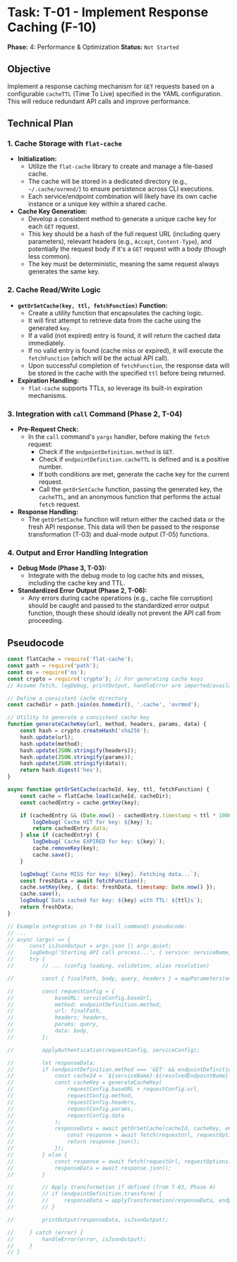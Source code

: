 # Task: T-01 - Implement Response Caching (F-10)

**Phase:** 4: Performance & Optimization
**Status:** `Not Started`

## Objective

Implement a response caching mechanism for `GET` requests based on a configurable `cacheTTL` (Time To Live) specified in the YAML configuration. This will reduce redundant API calls and improve performance.

## Technical Plan

### 1. Cache Storage with `flat-cache`

-   **Initialization:**
    -   Utilize the `flat-cache` library to create and manage a file-based cache.
    -   The cache will be stored in a dedicated directory (e.g., `~/.cache/ovrmnd/`) to ensure persistence across CLI executions.
    -   Each service/endpoint combination will likely have its own cache instance or a unique key within a shared cache.
-   **Cache Key Generation:**
    -   Develop a consistent method to generate a unique cache key for each `GET` request.
    -   This key should be a hash of the full request URL (including query parameters), relevant headers (e.g., `Accept`, `Content-Type`), and potentially the request body if it's a `GET` request with a body (though less common).
    -   The key must be deterministic, meaning the same request always generates the same key.

### 2. Cache Read/Write Logic

-   **`getOrSetCache(key, ttl, fetchFunction)` Function:**
    -   Create a utility function that encapsulates the caching logic.
    -   It will first attempt to retrieve data from the cache using the generated `key`.
    -   If a valid (not expired) entry is found, it will return the cached data immediately.
    -   If no valid entry is found (cache miss or expired), it will execute the `fetchFunction` (which will be the actual API call).
    -   Upon successful completion of `fetchFunction`, the response data will be stored in the cache with the specified `ttl` before being returned.
-   **Expiration Handling:**
    -   `flat-cache` supports TTLs, so leverage its built-in expiration mechanisms.

### 3. Integration with `call` Command (Phase 2, T-04)

-   **Pre-Request Check:**
    -   In the `call` command's `yargs` handler, before making the `fetch` request:
        -   Check if the `endpointDefinition.method` is `GET`.
        -   Check if `endpointDefinition.cacheTTL` is defined and is a positive number.
        -   If both conditions are met, generate the cache key for the current request.
        -   Call the `getOrSetCache` function, passing the generated key, the `cacheTTL`, and an anonymous function that performs the actual `fetch` request.
-   **Response Handling:**
    -   The `getOrSetCache` function will return either the cached data or the fresh API response. This data will then be passed to the response transformation (T-03) and dual-mode output (T-05) functions.

### 4. Output and Error Handling Integration

-   **Debug Mode (Phase 3, T-03):**
    -   Integrate with the debug mode to log cache hits and misses, including the cache key and TTL.
-   **Standardized Error Output (Phase 2, T-06):**
    -   Any errors during cache operations (e.g., cache file corruption) should be caught and passed to the standardized error output function, though these should ideally not prevent the API call from proceeding.

## Pseudocode

```javascript
const flatCache = require('flat-cache');
const path = require('path');
const os = require('os');
const crypto = require('crypto'); // For generating cache keys
// Assume fetch, logDebug, printOutput, handleError are imported/available

// Define a consistent cache directory
const cacheDir = path.join(os.homedir(), '.cache', 'ovrmnd');

// Utility to generate a consistent cache key
function generateCacheKey(url, method, headers, params, data) {
    const hash = crypto.createHash('sha256');
    hash.update(url);
    hash.update(method);
    hash.update(JSON.stringify(headers));
    hash.update(JSON.stringify(params));
    hash.update(JSON.stringify(data));
    return hash.digest('hex');
}

async function getOrSetCache(cacheId, key, ttl, fetchFunction) {
    const cache = flatCache.load(cacheId, cacheDir);
    const cachedEntry = cache.getKey(key);

    if (cachedEntry && (Date.now() - cachedEntry.timestamp < ttl * 1000)) {
        logDebug(`Cache HIT for key: ${key}`);
        return cachedEntry.data;
    } else if (cachedEntry) {
        logDebug(`Cache EXPIRED for key: ${key}`);
        cache.removeKey(key);
        cache.save();
    }

    logDebug(`Cache MISS for key: ${key}. Fetching data...`);
    const freshData = await fetchFunction();
    cache.setKey(key, { data: freshData, timestamp: Date.now() });
    cache.save();
    logDebug(`Data cached for key: ${key} with TTL: ${ttl}s`);
    return freshData;
}

// Example integration in T-04 (call command) pseudocode:
// ...
// async (argv) => {
//     const isJsonOutput = argv.json || argv.quiet;
//     logDebug('Starting API call process...', { service: serviceName, endpoint: endpointName });
//     try {
//         // ... (config loading, validation, alias resolution)

//         const { finalPath, body, query, headers } = mapParameters(endpointDefinition, resolvedArgs);

//         const requestConfig = {
//             baseURL: serviceConfig.baseUrl,
//             method: endpointDefinition.method,
//             url: finalPath,
//             headers: headers,
//             params: query,
//             data: body,
//         };

//         applyAuthentication(requestConfig, serviceConfig);

//         let responseData;
//         if (endpointDefinition.method === 'GET' && endpointDefinition.cacheTTL) {
//             const cacheId = `${serviceName}-${resolvedEndpointName}`; // Unique cache per endpoint
//             const cacheKey = generateCacheKey(
//                 requestConfig.baseURL + requestConfig.url,
//                 requestConfig.method,
//                 requestConfig.headers,
//                 requestConfig.params,
//                 requestConfig.data
//             );
//             responseData = await getOrSetCache(cacheId, cacheKey, endpointDefinition.cacheTTL, async () => {
//                 const response = await fetch(requestUrl, requestOptions);
//                 return response.json();
//             });
//         } else {
//             const response = await fetch(requestUrl, requestOptions);
//             responseData = await response.json();
//         }

//         // Apply transformation if defined (from T-03, Phase 4)
//         // if (endpointDefinition.transform) {
//         //     responseData = applyTransformation(responseData, endpointDefinition.transform);
//         // }

//         printOutput(responseData, isJsonOutput);

//     } catch (error) {
//         handleError(error, isJsonOutput);
//     }
// }
```